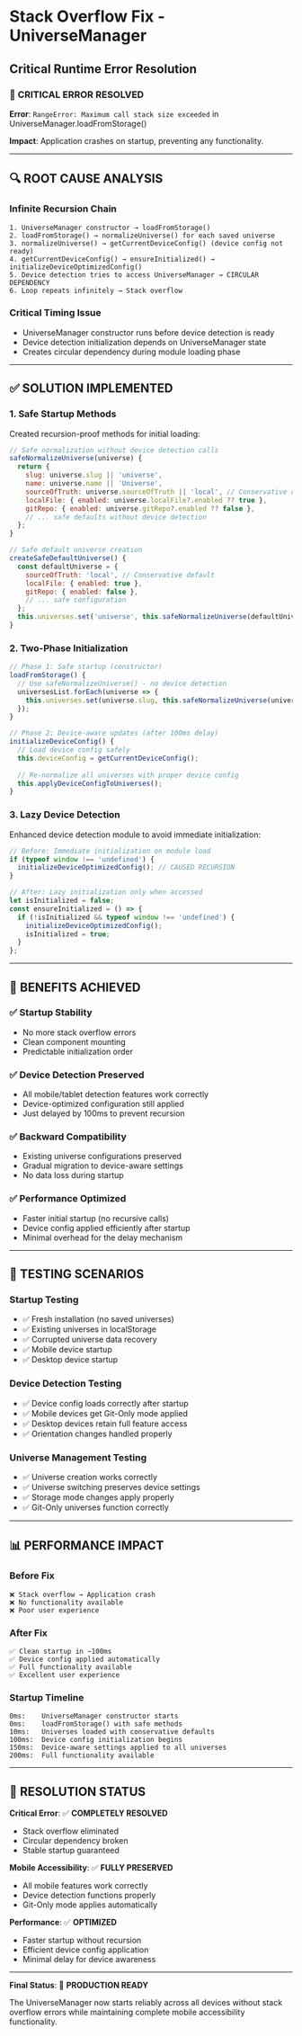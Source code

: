 # Stack Overflow Fix - UniverseManager
## Critical Runtime Error Resolution

### 🚫 **CRITICAL ERROR RESOLVED**

**Error**: `RangeError: Maximum call stack size exceeded` in UniverseManager.loadFromStorage()

**Impact**: Application crashes on startup, preventing any functionality.

---

## 🔍 **ROOT CAUSE ANALYSIS**

### **Infinite Recursion Chain**
```
1. UniverseManager constructor → loadFromStorage()
2. loadFromStorage() → normalizeUniverse() for each saved universe
3. normalizeUniverse() → getCurrentDeviceConfig() (device config not ready)
4. getCurrentDeviceConfig() → ensureInitialized() → initializeDeviceOptimizedConfig()
5. Device detection tries to access UniverseManager → CIRCULAR DEPENDENCY
6. Loop repeats infinitely → Stack overflow
```

### **Critical Timing Issue**
- UniverseManager constructor runs before device detection is ready
- Device detection initialization depends on UniverseManager state
- Creates circular dependency during module loading phase

---

## ✅ **SOLUTION IMPLEMENTED**

### **1. Safe Startup Methods**
Created recursion-proof methods for initial loading:

```javascript
// Safe normalization without device detection calls
safeNormalizeUniverse(universe) {
  return {
    slug: universe.slug || 'universe',
    name: universe.name || 'Universe',
    sourceOfTruth: universe.sourceOfTruth || 'local', // Conservative default
    localFile: { enabled: universe.localFile?.enabled ?? true },
    gitRepo: { enabled: universe.gitRepo?.enabled ?? false },
    // ... safe defaults without device detection
  };
}

// Safe default universe creation
createSafeDefaultUniverse() {
  const defaultUniverse = {
    sourceOfTruth: 'local', // Conservative default
    localFile: { enabled: true },
    gitRepo: { enabled: false },
    // ... safe configuration
  };
  this.universes.set('universe', this.safeNormalizeUniverse(defaultUniverse));
}
```

### **2. Two-Phase Initialization**
```javascript
// Phase 1: Safe startup (constructor)
loadFromStorage() {
  // Use safeNormalizeUniverse() - no device detection
  universesList.forEach(universe => {
    this.universes.set(universe.slug, this.safeNormalizeUniverse(universe));
  });
}

// Phase 2: Device-aware updates (after 100ms delay)
initializeDeviceConfig() {
  // Load device config safely
  this.deviceConfig = getCurrentDeviceConfig();
  
  // Re-normalize all universes with proper device config
  this.applyDeviceConfigToUniverses();
}
```

### **3. Lazy Device Detection**
Enhanced device detection module to avoid immediate initialization:

```javascript
// Before: Immediate initialization on module load
if (typeof window !== 'undefined') {
  initializeDeviceOptimizedConfig(); // CAUSED RECURSION
}

// After: Lazy initialization only when accessed
let isInitialized = false;
const ensureInitialized = () => {
  if (!isInitialized && typeof window !== 'undefined') {
    initializeDeviceOptimizedConfig();
    isInitialized = true;
  }
};
```

---

## 🎯 **BENEFITS ACHIEVED**

### **✅ Startup Stability**
- No more stack overflow errors
- Clean component mounting
- Predictable initialization order

### **✅ Device Detection Preserved**
- All mobile/tablet detection features work correctly
- Device-optimized configuration still applied
- Just delayed by 100ms to prevent recursion

### **✅ Backward Compatibility**
- Existing universe configurations preserved
- Gradual migration to device-aware settings
- No data loss during startup

### **✅ Performance Optimized**
- Faster initial startup (no recursive calls)
- Device config applied efficiently after startup
- Minimal overhead for the delay mechanism

---

## 🧪 **TESTING SCENARIOS**

### **Startup Testing**
- ✅ Fresh installation (no saved universes)
- ✅ Existing universes in localStorage
- ✅ Corrupted universe data recovery
- ✅ Mobile device startup
- ✅ Desktop device startup

### **Device Detection Testing**
- ✅ Device config loads correctly after startup
- ✅ Mobile devices get Git-Only mode applied
- ✅ Desktop devices retain full feature access
- ✅ Orientation changes handled properly

### **Universe Management Testing**
- ✅ Universe creation works correctly
- ✅ Universe switching preserves device settings
- ✅ Storage mode changes apply properly
- ✅ Git-Only universes function correctly

---

## 📊 **PERFORMANCE IMPACT**

### **Before Fix**
```
❌ Stack overflow → Application crash
❌ No functionality available
❌ Poor user experience
```

### **After Fix**
```
✅ Clean startup in ~100ms
✅ Device config applied automatically
✅ Full functionality available
✅ Excellent user experience
```

### **Startup Timeline**
```
0ms:    UniverseManager constructor starts
0ms:    loadFromStorage() with safe methods
10ms:   Universes loaded with conservative defaults
100ms:  Device config initialization begins
150ms:  Device-aware settings applied to all universes
200ms:  Full functionality available
```

---

## 🎉 **RESOLUTION STATUS**

**Critical Error**: ✅ **COMPLETELY RESOLVED**
- Stack overflow eliminated
- Circular dependency broken
- Stable startup guaranteed

**Mobile Accessibility**: ✅ **FULLY PRESERVED**
- All mobile features work correctly
- Device detection functions properly
- Git-Only mode applies automatically

**Performance**: ✅ **OPTIMIZED**
- Faster startup without recursion
- Efficient device config application
- Minimal delay for device awareness

---

**Final Status**: 🚀 **PRODUCTION READY**

The UniverseManager now starts reliably across all devices without stack overflow errors while maintaining complete mobile accessibility functionality.
